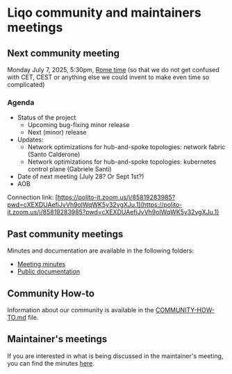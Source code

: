 # Liqo community and maintainers meetings

## Next community meeting

Monday July 7, 2025, 5:30pm, [Rome time](https://www.timeanddate.com/worldclock/italy/rome) (so that we do not get confused with CET, CEST or anything else we could invent to make even time so complicated)

### Agenda

- Status of the project
  - Upcoming bug-fixing minor release
  - Next (minor) release
- Updates:
  - Network optimizations for hub-and-spoke topologies: network fabric (Santo Calderone)
  - Network optimizations for hub-and-spoke topologies: kubernetes control plane (Gabriele Santi)
- Date of next meeting  (July 28? Or Sept 1st?)
- AOB

Connection link: [https://polito-it.zoom.us/j/85819283985?pwd=cXEXDUAefiJvVh9olWqWK5y32vgXJu.1](https://polito-it.zoom.us/j/85819283985?pwd=cXEXDUAefiJvVh9olWqWK5y32vgXJu.1)

## Past community meetings

Minutes and documentation are available in the following folders:

- [Meeting minutes](minutes/)
- [Public documentation](../docs/)

## Community How-to

Information about our community is available in the [COMMUNITY-HOW-TO.md](../COMMUNITY-HOW-TO.md) file.

## Maintainer's meetings

If you are interested in what is being discussed in the maintainer's meeting, you can find the minutes [here](maintainers/).
